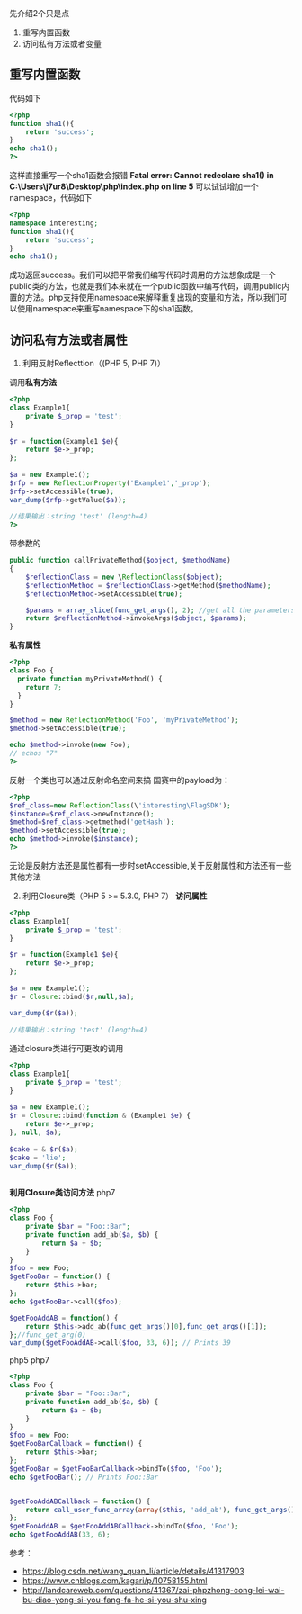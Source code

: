 先介绍2个只是点
1. 重写内置函数
2. 访问私有方法或者变量

## 重写内置函数
代码如下
```php
<?php
function sha1(){
	return 'success';
}
echo sha1();
?>
```
这样直接重写一个sha1函数会报错
**Fatal error: Cannot redeclare sha1() in C:\Users\j7ur8\Desktop\php\index.php on line 5**
可以试试增加一个namespace，代码如下
```php
<?php
namespace interesting;
function sha1(){
	return 'success';
}
echo sha1();
```
成功返回success。我们可以把平常我们编写代码时调用的方法想象成是一个public类的方法，也就是我们本来就在一个public函数中编写代码，调用public内置的方法。php支持使用namespace来解释重复出现的变量和方法，所以我们可以使用namespace来重写namespace下的sha1函数。

## 访问私有方法或者属性
1. 利用反射Reflecttion（(PHP 5, PHP 7)）

调用**私有方法**
```php
<?php  
class Example1{ 
    private $_prop = 'test'; 
} 
 
$r = function(Example1 $e){ 
    return $e->_prop; 
}; 
 
$a = new Example1(); 
$rfp = new ReflectionProperty('Example1','_prop'); 
$rfp->setAccessible(true); 
var_dump($rfp->getValue($a)); 
 
//结果输出：string 'test' (length=4) 
?> 
```
带参数的
```php
public function callPrivateMethod($object, $methodName)
{
    $reflectionClass = new \ReflectionClass($object);
    $reflectionMethod = $reflectionClass->getMethod($methodName);
    $reflectionMethod->setAccessible(true);

    $params = array_slice(func_get_args(), 2); //get all the parameters after $methodName
    return $reflectionMethod->invokeArgs($object, $params);
}
```
**私有属性**
```php
<?php
class Foo {
  private function myPrivateMethod() {
    return 7;
  }
}

$method = new ReflectionMethod('Foo', 'myPrivateMethod');
$method->setAccessible(true);

echo $method->invoke(new Foo);
// echos "7"
?>
```
反射一个类也可以通过反射命名空间来搞
国赛中的payload为：
```php
<?php
$ref_class=new ReflectionClass(\'interesting\FlagSDK');
$instance=$ref_class->newInstance();
$method=$ref_class->getmethod('getHash');
$method->setAccessible(true);
echo $method->invoke($instance);
?>
```

无论是反射方法还是属性都有一步时setAccessible,关于反射属性和方法还有一些其他方法

2. 利用Closure类（PHP 5 >= 5.3.0, PHP 7）
**访问属性**
```php
<?php  
class Example1{ 
    private $_prop = 'test'; 
} 
 
$r = function(Example1 $e){ 
    return $e->_prop; 
}; 
 
$a = new Example1(); 
$r = Closure::bind($r,null,$a); 
 
var_dump($r($a)); 
 
//结果输出：string 'test' (length=4) 
```
通过closure类进行可更改的调用
```php
<?php  
class Example1{ 
    private $_prop = 'test'; 
} 
 
$a = new Example1(); 
$r = Closure::bind(function & (Example1 $e) { 
    return $e->_prop; 
}, null, $a); 
 
$cake = & $r($a); 
$cake = 'lie'; 
var_dump($r($a)); 
 
```

**利用Closure类访问方法**
php7
```php
<?php
class Foo {
    private $bar = "Foo::Bar";
    private function add_ab($a, $b) {
        return $a + $b;
    }
}
$foo = new Foo;
$getFooBar = function() {
    return $this->bar;
};
echo $getFooBar->call($foo); 

$getFooAddAB = function() {
    return $this->add_ab(func_get_args()[0],func_get_args()[1]);
};//func_get_arg(0)
var_dump($getFooAddAB->call($foo, 33, 6)); // Prints 39
```
php5 php7
```php
<?php
class Foo {
    private $bar = "Foo::Bar";
    private function add_ab($a, $b) {
        return $a + $b;
    }
}
$foo = new Foo;
$getFooBarCallback = function() {
    return $this->bar;
};
$getFooBar = $getFooBarCallback->bindTo($foo, 'Foo');
echo $getFooBar(); // Prints Foo::Bar


$getFooAddABCallback = function() {
    return call_user_func_array(array($this, 'add_ab'), func_get_args());
};
$getFooAddAB = $getFooAddABCallback->bindTo($foo, 'Foo');
echo $getFooAddAB(33, 6); 
```

参考：
- https://blog.csdn.net/wang_quan_li/article/details/41317903
- https://www.cnblogs.com/kagari/p/10758155.html
- http://landcareweb.com/questions/41367/zai-phpzhong-cong-lei-wai-bu-diao-yong-si-you-fang-fa-he-si-you-shu-xing